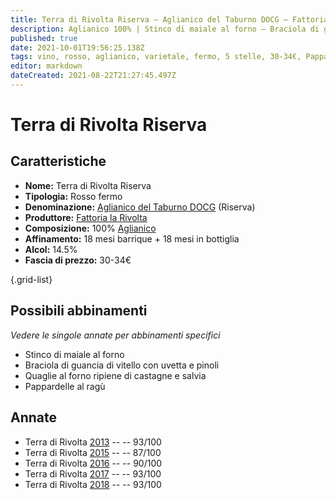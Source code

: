 ```yaml
---
title: Terra di Rivolta Riserva – Aglianico del Taburno DOCG – Fattoria la Rivolta – Campania (IT) – 30-34€ – 3★-5★
description: Aglianico 100% | Stinco di maiale al forno – Braciola di guancia di vitello – Quaglie al forno ripiene – Pappardelle al ragù
published: true
date: 2021-10-01T19:56:25.138Z
tags: vino, rosso, aglianico, varietale, fermo, 5 stelle, 30-34€, Pappardelle al ragù, Stinco di maiale al forno, Braciola di guancia di vitello, Quaglie al forno ripiene
editor: markdown
dateCreated: 2021-08-22T21:27:45.497Z
---
```


# Terra di Rivolta Riserva

## Caratteristiche
- **Nome:** Terra di Rivolta Riserva
- **Tipologia:** Rosso fermo
- **Denominazione:** [Aglianico del Taburno DOCG](/denominazioni/Italia/Campania/DOCG/Aglianico-del-Taburno) (Riserva)
- **Produttore:** [Fattoria la Rivolta](/produttori/Italia/Campania/Fattoria-la-Rivolta) 
- **Composizione:** 100% [Aglianico](/vitigni/Italia/bacca-nera/aglianico)
- **Affinamento:** 18 mesi barrique + 18 mesi in bottiglia
- **Alcol:** 14.5%
- **Fascia di prezzo:** 30-34€

{.grid-list}



## Possibili abbinamenti
*Vedere le singole annate per abbinamenti specifici*

- Stinco di maiale al forno 
- Braciola di guancia di vitello con uvetta e pinoli
- Quaglie al forno ripiene di castagne e salvia
- Pappardelle al ragù

## Annate
- Terra di Rivolta [2013](/vini/Italia/Campania/Fattoria-la-Rivolta/Terra-di-Rivolta-Riserva/2013) -- <span class="star-5"></span> -- 93/100
- Terra di Rivolta [2015](/vini/Italia/Campania/Fattoria-la-Rivolta/Terra-di-Rivolta-Riserva/2015) -- <span class="star-3"></span> -- 87/100
- Terra di Rivolta [2016](/vini/Italia/Campania/Fattoria-la-Rivolta/Terra-di-Rivolta-Riserva/2016) -- <span class="star-4"></span> -- 90/100
- Terra di Rivolta [2017](/vini/Italia/Campania/Fattoria-la-Rivolta/Terra-di-Rivolta-Riserva/2017) -- <span class="star-5"></span> -- 93/100
- Terra di Rivolta [2018](/vini/Italia/Campania/Fattoria-la-Rivolta/Terra-di-Rivolta-Riserva/2018) -- <span class="star-5"></span> -- 93/100